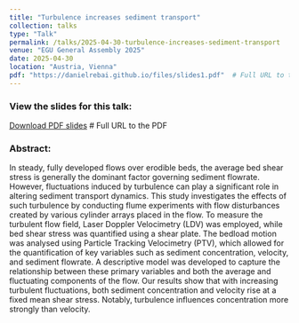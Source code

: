 ```yaml
---
title: "Turbulence increases sediment transport"
collection: talks
type: "Talk"
permalink: /talks/2025-04-30-turbulence-increases-sediment-transport
venue: "EGU General Assembly 2025"
date: 2025-04-30
location: "Austria, Vienna"
pdf: "https://danielrebai.github.io/files/slides1.pdf"  # Full URL to the PDF
---
```


### View the slides for this talk:
[Download PDF slides](https://danielrebai.github.io/files/slides1.pdf)  # Full URL to the PDF


### Abstract:
In steady, fully developed flows over erodible beds, the average bed shear stress is generally the dominant factor governing sediment flowrate. However, fluctuations induced by turbulence can play a significant role in altering sediment transport dynamics. This study investigates the effects of such turbulence by conducting flume experiments with flow disturbances created by various cylinder arrays placed in the flow. To measure the turbulent flow field, Laser Doppler Velocimetry (LDV) was employed, while bed shear stress was quantified using a shear plate. The bedload motion was analysed using Particle Tracking Velocimetry (PTV), which allowed for the quantification of key variables such as sediment concentration, velocity, and sediment flowrate. A descriptive model was developed to capture the relationship between these primary variables and both the average and fluctuating components of the flow. Our results show that with increasing turbulent fluctuations, both sediment concentration and velocity rise at a fixed mean shear stress. Notably, turbulence influences concentration more strongly than velocity.
